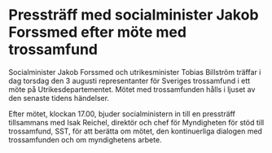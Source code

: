 # Pressträff med socialminister Jakob Forssmed efter möte med trossamfund

Socialminister Jakob Forssmed och utrikesminister Tobias Billström träffar i dag torsdag den 3 augusti representanter för Sveriges trossamfund i ett möte på Utrikesdepartementet. Mötet med trossamfunden hålls i ljuset av den senaste tidens händelser.

Efter mötet, klockan 17.00, bjuder socialministern in till en pressträff tillsammans med Isak Reichel, direktör och chef för Myndigheten för stöd till trossamfund, SST, för att berätta om mötet, den kontinuerliga dialogen med trossamfunden och om myndighetens arbete.
